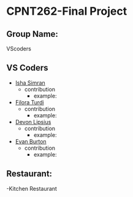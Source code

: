 # CPNT262-Final Project

## Group Name:

VScoders

## VS Coders

- [Isha Simran](https://github.com/IshaSimran)
  - contribution
    - example:
- [Filora Turdi](https://github.com/aeoyu)
  - contribution
    - example:
- [Devon Lipsius](https://github.com/Nephy1)
  - contribution
    - example:
- [Evan Burton](https://github.com/Rankorrdagod)
  - contribution
    - example:

## Restaurant:

-Kitchen Restaurant
